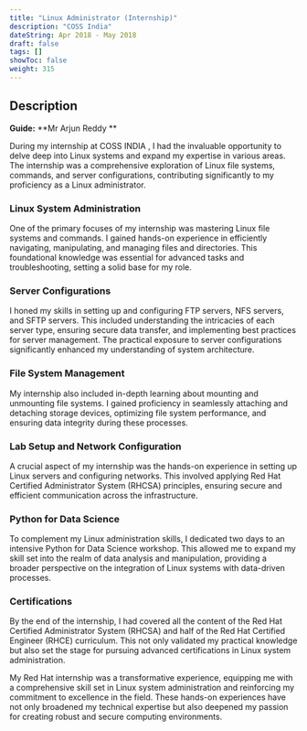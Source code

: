 ```yaml
---
title: "Linux Administrator (Internship)"
description: "COSS India"
dateString: Apr 2018 - May 2018
draft: false
tags: []
showToc: false
weight: 315
--- 
```

## Description

**Guide:** **Mr Arjun Reddy ** 


During my internship at COSS INDIA , I had the invaluable opportunity to delve deep into Linux systems and expand my expertise in various areas. The internship was a comprehensive exploration of Linux file systems, commands, and server configurations, contributing significantly to my proficiency as a Linux administrator.

### Linux System Administration

One of the primary focuses of my internship was mastering Linux file systems and commands. I gained hands-on experience in efficiently navigating, manipulating, and managing files and directories. This foundational knowledge was essential for advanced tasks and troubleshooting, setting a solid base for my role.

### Server Configurations

I honed my skills in setting up and configuring FTP servers, NFS servers, and SFTP servers. This included understanding the intricacies of each server type, ensuring secure data transfer, and implementing best practices for server management. The practical exposure to server configurations significantly enhanced my understanding of system architecture.

### File System Management

My internship also included in-depth learning about mounting and unmounting file systems. I gained proficiency in seamlessly attaching and detaching storage devices, optimizing file system performance, and ensuring data integrity during these processes.


### Lab Setup and Network Configuration

A crucial aspect of my internship was the hands-on experience in setting up Linux servers and configuring networks. This involved applying Red Hat Certified Administrator System (RHCSA) principles, ensuring secure and efficient communication across the infrastructure.

### Python for Data Science

To complement my Linux administration skills, I dedicated two days to an intensive Python for Data Science workshop. This allowed me to expand my skill set into the realm of data analysis and manipulation, providing a broader perspective on the integration of Linux systems with data-driven processes.

### Certifications

By the end of the internship, I had covered all the content of the Red Hat Certified Administrator System (RHCSA) and half of the Red Hat Certified Engineer (RHCE) curriculum. This not only validated my practical knowledge but also set the stage for pursuing advanced certifications in Linux system administration.

My Red Hat internship was a transformative experience, equipping me with a comprehensive skill set in Linux system administration and reinforcing my commitment to excellence in the field. These hands-on experiences have not only broadened my technical expertise but also deepened my passion for creating robust and secure computing environments.

